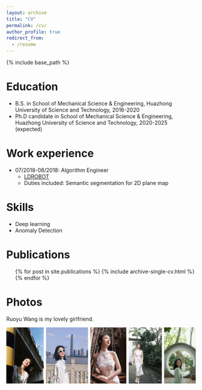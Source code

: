 ```yaml
---
layout: archive
title: "CV"
permalink: /cv/
author_profile: true
redirect_from:
  - /resume
---
```


{% include base_path %}

Education
======
* B.S. in School of Mechanical Science & Engineering, Huazhong University of Science and Technology, 2016-2020
* Ph.D candidate in School of Mechanical Science & Engineering, Huazhong University of Science and Technology, 2020-2025
  (expected)

Work experience
======
* 07/2018-08/2018: Algorithm Engineer
  * [LDROBOT](https://www.ldrobot.com/about-us)
  * Duties included: Semantic segmentation for 2D plane map

  
  
Skills
======
* Deep learning
* Anomaly Detection

Publications
======
  <ul>{% for post in site.publications %}
    {% include archive-single-cv.html %}
  {% endfor %}</ul>
  
Photos
======
Ruoyu Wang is my lovely girlfriend.

![avatar](../images/she2.png)